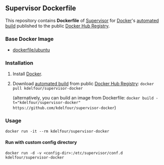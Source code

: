 ## Supervisor Dockerfile

This repository contains **Dockerfile** of [Supervisor](http://supervisord.org/) for [Docker](https://www.docker.com/)'s [automated build](https://registry.hub.docker.com/u/kdelfour/supervisor-docker/) published to the public [Docker Hub Registry](https://registry.hub.docker.com/).

### Base Docker Image

* [dockerfile/ubuntu](http://dockerfile.github.io/#/ubuntu)

### Installation

1. Install [Docker](https://www.docker.com/).

2. Download [automated build](https://registry.hub.docker.com/u/kdelfour/supervisor-docker/) from public [Docker Hub Registry](https://registry.hub.docker.com/): `docker pull kdelfour/supervisor-docker`

   (alternatively, you can build an image from Dockerfile: `docker build -t="kdelfour/supervisor-docker" https://github.com/kdelfour/supervisor-docker`)

### Usage

    docker run -it --rm kdelfour/supervisor-docker

#### Run with custom config directory

    docker run -d -v <config-dir>:/etc/supervisor/conf.d kdelfour/supervisor-docker